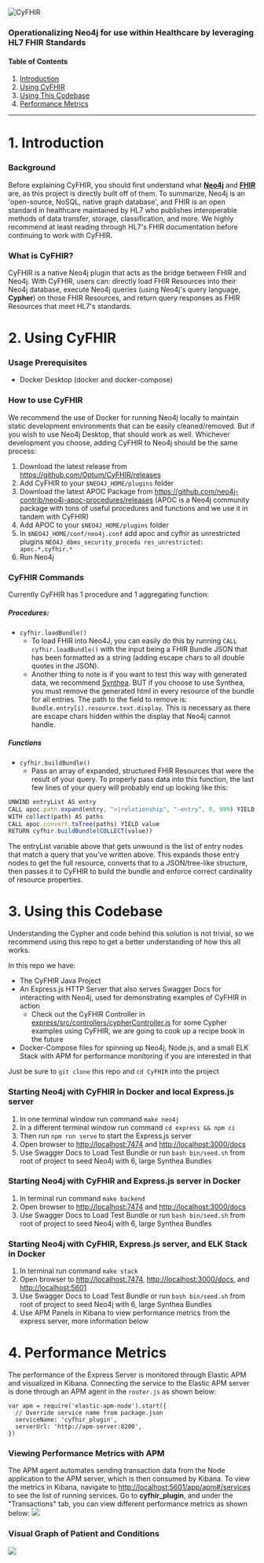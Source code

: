 ![CyFHIR](imgs/cyfhir.png)

### Operationalizing Neo4j for use within Healthcare by leveraging HL7 FHIR Standards

#### Table of Contents

1.  [Introduction](#introduction)
2.  [Using CyFHIR](#usage)
3.  [Using This Codebase](#repo)
4.  [Performance Metrics](#performance)

* * *

<a name="introduction"></a>

# 1. Introduction

### Background

Before explaining CyFHIR, you should first understand what **[Neo4j](https://neo4j.com/developer/graph-database/#neo4j-overview)** and **[FHIR](https://www.hl7.org/fhir/overview.html#Background)** are, as this project is directly built off of them. To summarize, Neo4j is an 'open-source, NoSQL, native graph database', and FHIR is an open standard in healthcare maintained by HL7 who publishes interoperable methods of data transfer, storage, classification, and more. We highly recommend at least reading through HL7's FHIR documentation before continuing to work with CyFHIR.

### What is CyFHIR?

CyFHIR is a native Neo4j plugin that acts as the bridge between FHIR and Neo4j. With CyFHIR, users can: directly load FHIR Resources into their Neo4j database, execute Neo4j queries (using Neo4j's query language, **Cypher**) on those FHIR Resources, and return query responses as FHIR Resources that meet HL7's standards.

<a name="usage"></a>

# 2. Using CyFHIR

### Usage Prerequisites

-   Docker Desktop (docker and docker-compose)

### How to use CyFHIR

We recommend the use of Docker for running Neo4j locally to maintain static development environments that can be easily cleaned/removed. But if you wish to use Neo4j Desktop, that should work as well. Whichever development you choose, adding CyFHIR to Neo4j should be the same process:

1.  Download the latest release from <https://github.com/Optum/CyFHIR/releases>
2.  Add CyFHIR to your `$NEO4J_HOME/plugins` folder
3.  Download the latest APOC Package from <https://github.com/neo4j-contrib/neo4j-apoc-procedures/releases> (APOC is a Neo4j community package with tons of useful procedures and functions and we use it in tandem with CyFHIR)
4.  Add APOC to your `$NEO4J_HOME/plugins` folder
5.  In `$NEO4J_HOME/conf/neo4j.conf` add apoc and cyfhir as unrestricted plugins `NEO4J_dbms_security_procedu res_unrestricted: apoc.*,cyfhir.*`
6.  Run Neo4j

### CyFHIR Commands

Currently CyFHIR has 1 procedure and 1 aggregating function:

##### Procedures:

-   `cyfhir.loadBundle()`
    -   To load FHIR into Neo4J, you can easily do this by running `CALL cyfhir.loadBundle()` with the input being a FHIR Bundle JSON that has been formatted as a string (adding escape chars to all double quotes in the JSON).
    -   Another thing to note is if you want to test this way with generated data, we recommend [Synthea](https://github.com/synthetichealth/synthea). BUT if you choose to use Synthea, you must remove the generated html in every resource of the bundle for all entries. The path to the field to remove is: `Bundle.entry[i].resource.text.display`. This is necessary as there are escape chars hidden within the display that Neo4j cannot handle.

##### Functions

-   `cyfhir.buildBundle()`
    -   Pass an array of expanded, structured FHIR Resources that were the result of your query. To properly pass data into this function, the last few lines of your query will probably end up looking like this:
    
```js
UNWIND entryList AS entry
CALL apoc.path.expand(entry, ">|relationship", "-entry", 0, 999) YIELD path
WITH collect(path) AS paths
CALL apoc.convert.toTree(paths) YIELD value
RETURN cyfhir.buildBundle(COLLECT(value))
```

 The entryList variable above that gets unwound is the list of entry nodes that match a query that you've written above. This expands those entry nodes to get the full resource, converts that to a JSON/tree-like structure, then passes it to CyFHIR to build the bundle and enforce correct cardinality of resource properties.

<a name="repo"></a>

# 3. Using this Codebase

Understanding the Cypher and code behind this solution is not trivial, so we recommend using this repo to get a better understanding of how this all works.

In this repo we have:

-   The CyFHIR Java Project
-   An Express.js HTTP Server that also serves Swagger Docs for interacting with Neo4j, used for demonstrating examples of CyFHIR in action
    -   Check out the CyFHIR Controller in [express/src/controllers/cypherController.js](./express/src/controllers/cypherController.js) for some Cypher examples using CyFHIR, we are going to cook up a recipe book in the future
-   Docker-Compose files for spinning up Neo4j, Node.js, and a small ELK Stack with APM for performance monitoring if you are interested in that

Just be sure to `git clone` this repo and `cd CyFHIR` into the project

### Starting Neo4j with CyFHIR in Docker and local Express.js server

1.  In one terminal window run command `make neo4j`
2.  In a different terminal window run command `cd express && npm ci`
3.  Then run `npm run serve` to start the Express.js server
4.  Open browser to <http://localhost:7474> and <http://localhost:3000/docs>
5.  Use Swagger Docs to Load Test Bundle or run `bash bin/seed.sh` from root of project to seed Neo4j with 6, large Synthea Bundles

### Starting Neo4j with CyFHIR and Express.js server in Docker

1.  In terminal run command `make backend`
2.  Open browser to <http://localhost:7474> and <http://localhost:3000/docs>
3.  Use Swagger Docs to Load Test Bundle or run `bash bin/seed.sh` from root of project to seed Neo4j with 6, large Synthea Bundles

### Starting Neo4j with CyFHIR, Express.js server, and ELK Stack in Docker

1.  In terminal run command `make stack`
2.  Open browser to <http://localhost:7474>, <http://localhost:3000/docs>, and <http://localhost:5601>
3.  Use Swagger Docs to Load Test Bundle or run `bash bin/seed.sh` from root of project to seed Neo4j with 6, large Synthea Bundles
4.  Use APM Panels in Kibana to view performance metrics from the express server, more information below

<a name="performance"></a>

# 4. Performance Metrics

The performance of the Express Server is monitored through Elastic APM and visualized in Kibana. Connecting the service to the Elastic APM server is done through an APM agent in the `router.js` as shown below:

    var apm = require('elastic-apm-node').start({
      // Override service name from package.json
      serviceName: 'cyfhir_plugin',
      serverUrl: 'http://apm-server:8200',
    })

### Viewing Performance Metrics with APM

The APM agent automates sending transaction data from the Node application to the APM server, which is then consumed by Kibana. To view the metrics in Kibana, navigate to <http://localhost:5601/app/apm#/services> to see the list of running services. Go to **cyfhir_plugin**, and under the "Transactions" tab, you can view different performance metrics as shown below:
![](./imgs/sample_metrics.png)

### Visual Graph of Patient and Conditions

![](./imgs/patient_condition.png)
